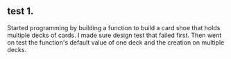 

## test 1.

Started programming by building a function to build a card shoe that holds
multiple decks of cards.  I made sure design test that failed first.  Then went
on test the function's default value of one deck and the creation on multiple decks.

